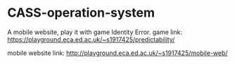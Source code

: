 # CASS-operation-system
A mobile website, play it with game Identity Error.
game link: https://playground.eca.ed.ac.uk/~s1917425/predictability/

mobile website link: http://playground.eca.ed.ac.uk/~s1917425/mobile-web/
